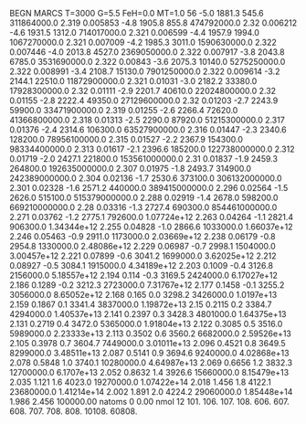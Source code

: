 BEGN
MARCS T=3000 G=5.5 FeH=0.0 MT=1.0
                  56
-5.0 1881.3 545.6 311864000.0 2.319 0.005853 
-4.8 1905.8 855.8 474792000.0 2.32 0.006212 
-4.6 1931.5 1312.0 714017000.0 2.321 0.006599 
-4.4 1957.9 1994.0 1067270000.0 2.321 0.007009 
-4.2 1985.3 3011.0 1590630000.0 2.322 0.007446 
-4.0 2013.8 4527.0 2369050000.0 2.322 0.007917 
-3.8 2043.8 6785.0 3531690000.0 2.322 0.00843 
-3.6 2075.3 10140.0 5275250000.0 2.322 0.008991 
-3.4 2108.7 15130.0 7901250000.0 2.322 0.009614 
-3.2 2144.1 22510.0 11872900000.0 2.321 0.01031 
-3.0 2182.2 33380.0 17928300000.0 2.32 0.01111 
-2.9 2201.7 40610.0 22024800000.0 2.32 0.01155 
-2.8 2222.4 49350.0 27129600000.0 2.32 0.01203 
-2.7 2243.9 59900.0 33471900000.0 2.319 0.01255 
-2.6 2266.4 72620.0 41366800000.0 2.318 0.01313 
-2.5 2290.0 87920.0 51215300000.0 2.317 0.01376 
-2.4 2314.6 106300.0 63527900000.0 2.316 0.01447 
-2.3 2340.6 128200.0 78956100000.0 2.315 0.01527 
-2.2 2367.9 154300.0 98334400000.0 2.313 0.01617 
-2.1 2396.6 185200.0 122738000000.0 2.312 0.01719 
-2.0 2427.1 221800.0 153561000000.0 2.31 0.01837 
-1.9 2459.3 264800.0 192635000000.0 2.307 0.01975 
-1.8 2493.7 314900.0 242389000000.0 2.304 0.02136 
-1.7 2530.6 373100.0 306132000000.0 2.301 0.02328 
-1.6 2571.2 440000.0 389415000000.0 2.296 0.02564 
-1.5 2626.0 515100.0 515379000000.0 2.288 0.02919 
-1.4 2678.0 598200.0 669210000000.0 2.28 0.03316 
-1.3 2727.4 690300.0 854461000000.0 2.271 0.03762 
-1.2 2775.1 792600.0 1.07724e+12 2.263 0.04264 
-1.1 2821.4 906300.0 1.34344e+12 2.255 0.04828 
-1.0 2866.6 1033000.0 1.66037e+12 2.246 0.05463 
-0.9 2911.0 1173000.0 2.03669e+12 2.238 0.06179 
-0.8 2954.8 1330000.0 2.48086e+12 2.229 0.06987 
-0.7 2998.1 1504000.0 3.00457e+12 2.221 0.07899 
-0.6 3041.2 1699000.0 3.62025e+12 2.212 0.08927 
-0.5 3084.1 1915000.0 4.34189e+12 2.203 0.1009 
-0.4 3126.8 2156000.0 5.18557e+12 2.194 0.114 
-0.3 3169.5 2424000.0 6.17027e+12 2.186 0.1289 
-0.2 3212.3 2723000.0 7.31767e+12 2.177 0.1458 
-0.1 3255.2 3056000.0 8.65052e+12 2.168 0.165 
0.0 3298.2 3426000.0 1.0197e+13 2.159 0.1867 
0.1 3341.4 3837000.0 1.19872e+13 2.15 0.2115 
0.2 3384.7 4294000.0 1.40537e+13 2.141 0.2397 
0.3 3428.3 4801000.0 1.64375e+13 2.131 0.2719 
0.4 3472.0 5365000.0 1.91804e+13 2.122 0.3085 
0.5 3516.0 5989000.0 2.23333e+13 2.113 0.3502 
0.6 3560.2 6682000.0 2.59526e+13 2.105 0.3978 
0.7 3604.7 7449000.0 3.01011e+13 2.096 0.4521 
0.8 3649.5 8299000.0 3.48511e+13 2.087 0.5141 
0.9 3694.6 9240000.0 4.02868e+13 2.078 0.5848 
1.0 3740.1 10280000.0 4.64987e+13 2.069 0.6656 
1.2 3832.3 12700000.0 6.1707e+13 2.052 0.8632 
1.4 3926.6 15660000.0 8.15479e+13 2.035 1.121 
1.6 4023.0 19270000.0 1.07422e+14 2.018 1.456 
1.8 4122.1 23680000.0 1.41214e+14 2.002 1.891 
2.0 4224.2 29060000.0 1.85448e+14 1.986 2.456 
100000.00
natoms              0      0.00
nmol          12
          101.         106.       107.      108.         606.        607.        608.
          707.         708.       808.    10108.       60808.
